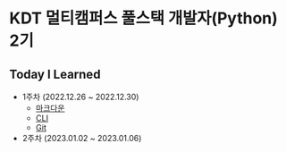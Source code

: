 # KDT 멀티캠퍼스 풀스택 개발자(Python) 2기

## Today I Learned
- 1주차 (2022.12.26 ~ 2022.12.30)
  - [마크다운](./markdown.md)
  - [CLI](./CLI.md)
  - [Git](./git.md)  
- 2주차 (2023.01.02 ~ 2023.01.06)